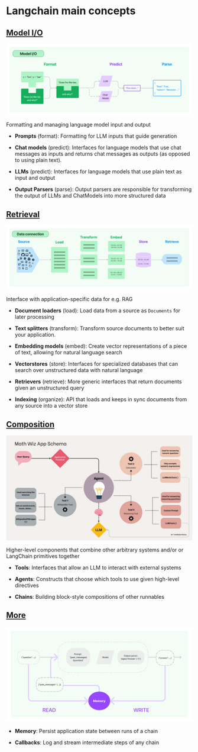 # Langchain main concepts

## [Model I/O](./model-io.md)

![Model I/O](../img/model_io-1.jpeg)

Formatting and managing language model input and output

- **Prompts** (format): Formatting for LLM inputs that guide generation

- **Chat models** (predict): Interfaces for language models that use chat messages as inputs and returns chat messages as outputs (as opposed to using plain text).

- **LLMs** (predict): Interfaces for language models that use plain text as input and output

- **Output Parsers** (parse): Output parsers are responsible for transforming the output of LLMs and ChatModels into more structured data


## [Retrieval](./retrieval.md)

![Retrieval](../img/data_connection-1.jpeg)

Interface with application-specific data for e.g. RAG

- **Document loaders** (load): Load data from a source as `Documents` for later processing

- **Text splitters** (transform): Transform source documents to better suit your application.

- **Embedding models** (embed): Create vector representations of a piece of text, allowing for natural language search

- **Vectorstores** (store): Interfaces for specialized databases that can search over unstructured data with natural language

- **Retrievers** (retrieve): More generic interfaces that return documents given an unstructured query

- **Indexing** (organize): API that loads and keeps in sync documents from any source into a vector store


## [Composition](./composition.md)

![Composition](../img/composition-1.jpeg)

Higher-level components that combine other arbitrary systems and/or or LangChain primitives together

- **Tools**: Interfaces that allow an LLM to interact with external systems

- **Agents**: Constructs that choose which tools to use given high-level directives

- **Chains**: Building block-style compositions of other runnables

## [More](./additional.md)

![Memory](../img/memory.png)

- **Memory**: Persist application state between runs of a chain

- **Callbacks**: Log and stream intermediate steps of any chain

